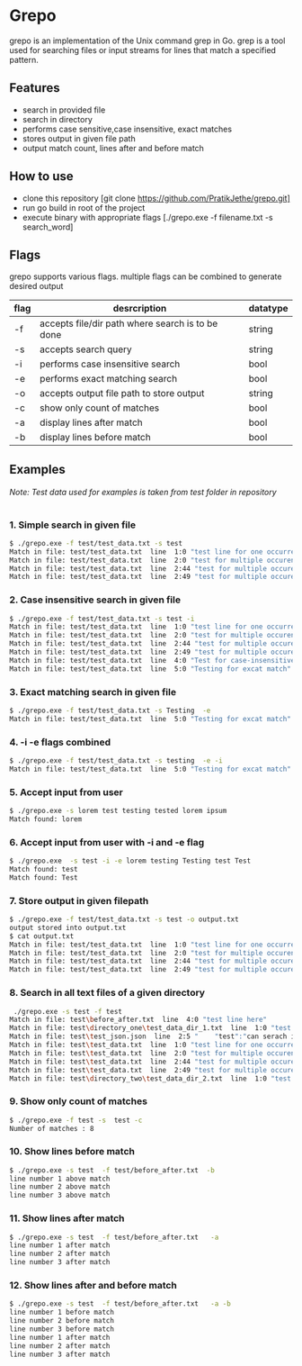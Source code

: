 # Grepo
grepo is an implementation of the Unix command grep in Go. grep is a tool used for searching files or input streams for lines that match a specified pattern.

## Features

- search in provided file
- search in directory
- performs case sensitive,case insensitive, exact matches
- stores output in given file path
- output match count, lines after and before match

## How to use
- clone this repository [git clone https://github.com/PratikJethe/grepo.git]
- run go build in root of the project
- execute binary with appropriate flags [./grepo.exe -f filename.txt -s search_word]




## Flags

grepo supports various flags. multiple flags can be combined to generate desired output

| flag | desrcription | datatype
| ------ | ------ | ---- |
| -f | accepts file/dir path where search is to be done | string
| -s | accepts search query| string
| -i | performs case insensitive search| bool
| -e | performs exact matching search | bool
| -o | accepts output file path to store output | string
| -c | show only count of matches | bool
| -a | display lines after match | bool
| -b | display lines before match | bool


## Examples 
###### Note: Test data used for examples is taken from test folder in repository 
#
#
### 1. Simple search in given file
 
```sh
$ ./grepo.exe -f test/test_data.txt -s test
Match in file: test/test_data.txt  line  1:0 "test line for one occurrencein single line"
Match in file: test/test_data.txt  line  2:0 "test for multiple occurences in single line test test"
Match in file: test/test_data.txt  line  2:44 "test for multiple occurences in single line test test"
Match in file: test/test_data.txt  line  2:49 "test for multiple occurences in single line test test"
```

### 2. Case insensitive search in given file
 
```sh
$ ./grepo.exe -f test/test_data.txt -s test -i
Match in file: test/test_data.txt  line  1:0 "test line for one occurrencein single line"
Match in file: test/test_data.txt  line  2:0 "test for multiple occurences in single line test test"
Match in file: test/test_data.txt  line  2:44 "test for multiple occurences in single line test test"
Match in file: test/test_data.txt  line  2:49 "test for multiple occurences in single line test test"
Match in file: test/test_data.txt  line  4:0 "Test for case-insensitive "
Match in file: test/test_data.txt  line  5:0 "Testing for excat match"
```
### 3. Exact matching search in given file
 
```sh
$ ./grepo.exe -f test/test_data.txt -s Testing  -e
Match in file: test/test_data.txt  line  5:0 "Testing for excat match"
```
### 4. -i -e flags combined
 
```sh
$ ./grepo.exe -f test/test_data.txt -s testing  -e -i
Match in file: test/test_data.txt  line  5:0 "Testing for excat match"
```
### 5. Accept input from user
 
```sh
$ ./grepo.exe -s lorem test testing tested lorem ipsum
Match found: lorem
```

### 6. Accept input from user with -i and -e flag
 
```sh
$ ./grepo.exe  -s test -i -e lorem testing Testing test Test
Match found: test
Match found: Test
```

### 7. Store output in given filepath
 
```sh
$ ./grepo.exe -f test/test_data.txt -s test -o output.txt
output stored into output.txt
$ cat output.txt 
Match in file: test/test_data.txt  line  1:0 "test line for one occurrencein single line"
Match in file: test/test_data.txt  line  2:0 "test for multiple occurences in single line test test"
Match in file: test/test_data.txt  line  2:44 "test for multiple occurences in single line test test"
Match in file: test/test_data.txt  line  2:49 "test for multiple occurences in single line test test"
```

### 8. Search in all text files of a given directory
 
```sh
 ./grepo.exe -s test -f test
Match in file: test\before_after.txt  line  4:0 "test line here"
Match in file: test\directory_one\test_data_dir_1.txt  line  1:0 "test data in directory one"
Match in file: test\test_json.json  line  2:5 "    "test":"can serach in files other than txt""
Match in file: test\test_data.txt  line  1:0 "test line for one occurrencein single line"
Match in file: test\test_data.txt  line  2:0 "test for multiple occurences in single line test test"
Match in file: test\test_data.txt  line  2:44 "test for multiple occurences in single line test test"
Match in file: test\test_data.txt  line  2:49 "test for multiple occurences in single line test test"
Match in file: test\directory_two\test_data_dir_2.txt  line  1:0 "test data in directory one
```

### 9. Show only count of matches
 
```sh
$ ./grepo.exe -f test -s  test -c
Number of matches : 8
```

### 10. Show lines before match
 
```sh
$ ./grepo.exe -s test  -f test/before_after.txt  -b
line number 1 above match 
line number 2 above match
line number 3 above match
```

### 11. Show lines after match
 
```sh
$ ./grepo.exe -s test  -f test/before_after.txt   -a
line number 1 after match 
line number 2 after match
line number 3 after match
```
### 12. Show lines after and before match
 
```sh
$ ./grepo.exe -s test  -f test/before_after.txt   -a -b
line number 1 before match 
line number 2 before match
line number 3 before match
line number 1 after match
line number 2 after match
line number 3 after match
```
